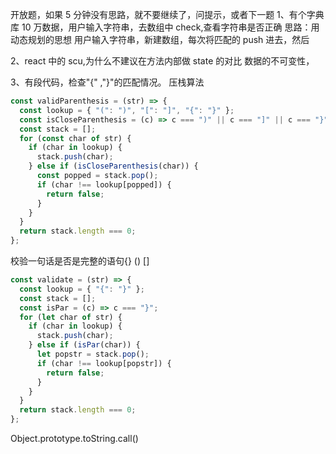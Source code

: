 开放题，如果 5 分钟没有思路，就不要继续了，问提示，或者下一题
1、有个字典库 10 万数据，用户输入字符串，去数组中 check,查看字符串是否正确
思路：用动态规划的思想
用户输入字符串，新建数组，每次将匹配的 push 进去，然后

2、react 中的 scu,为什么不建议在方法内部做 state 的对比
数据的不可变性，

3、有段代码，检查"{" ,"}"的匹配情况。
压栈算法

```javascript
const validParenthesis = (str) => {
  const lookup = { "(": ")", "[": "]", "{": "}" };
  const isCloseParenthesis = (c) => c === ")" || c === "]" || c === "}";
  const stack = [];
  for (const char of str) {
    if (char in lookup) {
      stack.push(char);
    } else if (isCloseParenthesis(char)) {
      const popped = stack.pop();
      if (char !== lookup[popped]) {
        return false;
      }
    }
  }
  return stack.length === 0;
};
```

校验一句话是否是完整的语句{} () []

```javascript
const validate = (str) => {
  const lookup = { "{": "}" };
  const stack = [];
  const isPar = (c) => c === "}";
  for (let char of str) {
    if (char in lookup) {
      stack.push(char);
    } else if (isPar(char)) {
      let popstr = stack.pop();
      if (char !== lookup[popstr]) {
        return false;
      }
    }
  }
  return stack.length === 0;
};
```

Object.prototype.toString.call()
